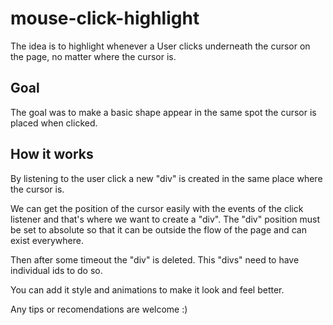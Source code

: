 # mouse-click-highlight

The idea is to highlight whenever a User clicks underneath the cursor on the page, no matter where the cursor is.

## Goal

The goal was to make a basic shape appear in the same spot the cursor is placed when clicked.

## How it works

By listening to the user click a new "div" is created in the same place where the cursor is.

We can get the position of the cursor easily with the events of the click listener and that's where we want to create a "div". The "div" position must be set to absolute so that it can be outside the flow of the page and can exist everywhere.

Then after some timeout the "div" is deleted. This "divs" need to have individual ids to do so.


You can add it style and animations to make it look and feel better.


Any tips or recomendations are welcome :)
